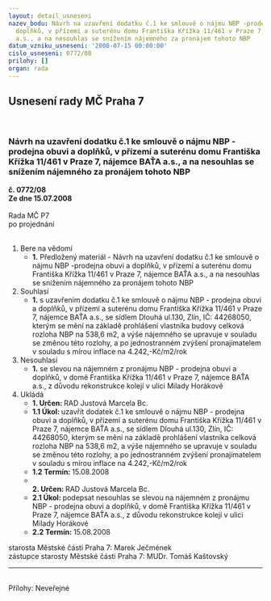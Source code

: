 ```yaml
---
layout: detail_usneseni
nazev_bodu: Návrh na uzavření dodatku č.1 ke smlouvě o nájmu NBP -prodejna obuvi a
  doplňků, v přízemí a suterénu domu Františka Křížka 11/461 v Praze 7, nájemce BAŤA
  a.s., a na nesouhlas se snížením nájemného za pronájem tohoto NBP
datum_vzniku_usneseni: '2008-07-15 00:00:00'
cislo_usneseni: 0772/08
prilohy: []
organ: rada
---
```

<div id="ucUsn_pList" class="usn">
	<span><h2>Usnesení rady MČ Praha 7 </h2>
<br></span><div class="standBody">
<span><h3>Návrh na uzavření dodatku č.1 ke smlouvě o nájmu NBP -prodejna obuvi a doplňků, v přízemí a suterénu domu Františka Křížka 11/461 v Praze 7, nájemce BAŤA a.s., a na nesouhlas se snížením nájemného za pronájem tohoto NBP</h3></span><div class="center">
		<strong>č. 0772/08</strong><br>
	</div>
<div class="center">
		<strong>Ze dne 15.07.2008</strong><br><br>
	</div>Rada MČ P7<br> po projednání<br><br><ol>
<li>Bere na vědomí<ul><li>
<strong>1.</strong> Předložený materiál - Návrh na uzavření dodatku č.1 ke smlouvě o nájmu NBP -prodejna obuvi a doplňků, v přízemí a suterénu domu Františka Křížka 11/461 v Praze 7, nájemce BAŤA a.s., a na nesouhlas se snížením nájemného za pronájem tohoto NBP</li></ul>
</li>
<li>Souhlasí<ul><li>
<strong>1.</strong> s uzavřením dodatku č.1 ke smlouvě o nájmu NBP - prodejna obuvi a doplňků, v přízemí a suterénu domu Františka Křížka 11/461 v Praze 7, nájemce BAŤA a.s., se sídlem Dlouhá ul.130, Zlín, IČ: 44268050, kterým se mění  na základě prohlášení vlastníka budovy celková rozloha NBP na 538,6 m2, a výše nájemného se upravuje v souladu se změnou této rozlohy, a po jednostranném zvýšení pronajímatelem v souladu s mírou inflace na 4.242,-Kč/m2/rok</li></ul>
</li>
<li>Nesouhlasí<ul><li>
<strong>1.</strong> se slevou na nájemném z pronájmu NBP - prodejna obuvi a doplňků, v domě Františka Křížka 11/461 v Praze 7, nájemce BAŤA a.s., z důvodu rekonstrukce kolejí v ulici Milady Horákové  </li></ul>
</li>
<li>Ukládá<ul>
<li>
<strong>1. Určen: </strong>RAD Justová Marcela Bc.</li>
<li>
<strong>1.1 Úkol: </strong>uzavřít dodatek č.1 ke smlouvě o nájmu NBP - prodejna obuvi a doplňků, v přízemí a suterénu domu Františka Křížka 11/461 v Praze 7, nájemce BAŤA a.s., se sídlem Dlouhá ul.130, Zlín, IČ: 44268050, kterým se mění  na základě prohlášení vlastníka celková rozloha NBP na 538,6 m2, a výše nájemného se upravuje v souladu se změnou této rozlohy, a po jednostranném zvýšení pronajímatelem v souladu s mírou inflace na 4.242,-Kč/m2/rok</li>
<li>
<strong>1.2 Termín: </strong>15.08.2008</li>
<li>
<strong><br>2. Určen: </strong>RAD Justová Marcela Bc.</li>
<li>
<strong>2.1 Úkol: </strong>podepsat nesouhlas se slevou na nájemném z pronájmu NBP - prodejna obuvi a doplňků, v domě Františka Křížka 11/461 v Praze 7, nájemce BAŤA a.s., z důvodu rekonstrukce kolejí v ulici Milady Horákové</li>
<li>
<strong>2.2 Termín: </strong>15.08.2008</li>
</ul>
</li>
</ol>starosta Městské části Praha 7: Marek Ječmének<br>zástupce starosty Městské části Praha 7: MUDr. Tomáš Kaštovský <hr>
<br>Přílohy: Neveřejné</div>
</div>